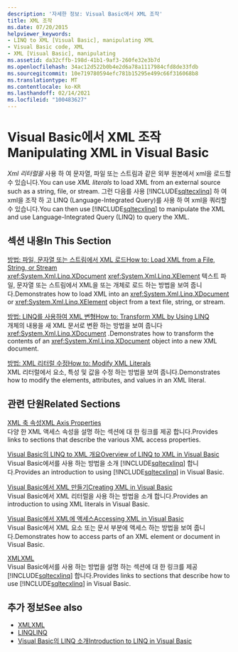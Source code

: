 ```yaml
---
description: '자세한 정보: Visual Basic에서 XML 조작'
title: XML 조작
ms.date: 07/20/2015
helpviewer_keywords:
- LINQ to XML [Visual Basic], manipulating XML
- Visual Basic code, XML
- XML [Visual Basic], manipulating
ms.assetid: da32cffb-198d-41b1-9af3-260fe32e3b7d
ms.openlocfilehash: 34ac12d522b0b4e2d6a78a1117984cfd8de33fdb
ms.sourcegitcommit: 10e719780594efc781b15295e499c66f316068b8
ms.translationtype: MT
ms.contentlocale: ko-KR
ms.lasthandoff: 02/14/2021
ms.locfileid: "100483627"
---
```

# <a name="manipulating-xml-in-visual-basic"></a><span data-ttu-id="54137-103">Visual Basic에서 XML 조작</span><span class="sxs-lookup"><span data-stu-id="54137-103">Manipulating XML in Visual Basic</span></span>

<span data-ttu-id="54137-104">*Xml 리터럴을* 사용 하 여 문자열, 파일 또는 스트림과 같은 외부 원본에서 xml을 로드할 수 있습니다.</span><span class="sxs-lookup"><span data-stu-id="54137-104">You can use *XML literals* to load XML from an external source such as a string, file, or stream.</span></span> <span data-ttu-id="54137-105">그런 다음를 사용 [!INCLUDE[sqltecxlinq](~/includes/sqltecxlinq-md.md)] 하 여 xml을 조작 하 고 LINQ (Language-Integrated Query)를 사용 하 여 xml을 쿼리할 수 있습니다.</span><span class="sxs-lookup"><span data-stu-id="54137-105">You can then use [!INCLUDE[sqltecxlinq](~/includes/sqltecxlinq-md.md)] to manipulate the XML and use Language-Integrated Query (LINQ) to query the XML.</span></span>  
  
## <a name="in-this-section"></a><span data-ttu-id="54137-106">섹션 내용</span><span class="sxs-lookup"><span data-stu-id="54137-106">In This Section</span></span>  

 [<span data-ttu-id="54137-107">방법: 파일, 문자열 또는 스트림에서 XML 로드</span><span class="sxs-lookup"><span data-stu-id="54137-107">How to: Load XML from a File, String, or Stream</span></span>](how-to-load-xml-from-a-file-string-or-stream.md)  
 <span data-ttu-id="54137-108"><xref:System.Xml.Linq.XDocument> <xref:System.Xml.Linq.XElement> 텍스트 파일, 문자열 또는 스트림에서 XML을 또는 개체로 로드 하는 방법을 보여 줍니다.</span><span class="sxs-lookup"><span data-stu-id="54137-108">Demonstrates how to load XML into an <xref:System.Xml.Linq.XDocument> or <xref:System.Xml.Linq.XElement> object from a text file, string, or stream.</span></span>  
  
 [<span data-ttu-id="54137-109">방법: LINQ를 사용하여 XML 변형</span><span class="sxs-lookup"><span data-stu-id="54137-109">How to: Transform XML by Using LINQ</span></span>](how-to-transform-xml-by-using-linq.md)  
 <span data-ttu-id="54137-110">개체의 내용을 새 XML 문서로 변환 하는 방법을 보여 줍니다 <xref:System.Xml.Linq.XDocument> .</span><span class="sxs-lookup"><span data-stu-id="54137-110">Demonstrates how to transform the contents of an <xref:System.Xml.Linq.XDocument> object into a new XML document.</span></span>  
  
 [<span data-ttu-id="54137-111">방법: XML 리터럴 수정</span><span class="sxs-lookup"><span data-stu-id="54137-111">How to: Modify XML Literals</span></span>](how-to-modify-xml-literals.md)  
 <span data-ttu-id="54137-112">XML 리터럴에서 요소, 특성 및 값을 수정 하는 방법을 보여 줍니다.</span><span class="sxs-lookup"><span data-stu-id="54137-112">Demonstrates how to modify the elements, attributes, and values in an XML literal.</span></span>  
  
## <a name="related-sections"></a><span data-ttu-id="54137-113">관련 단원</span><span class="sxs-lookup"><span data-stu-id="54137-113">Related Sections</span></span>  

 [<span data-ttu-id="54137-114">XML 축 속성</span><span class="sxs-lookup"><span data-stu-id="54137-114">XML Axis Properties</span></span>](../../../language-reference/xml-axis/index.md)  
 <span data-ttu-id="54137-115">다양 한 XML 액세스 속성을 설명 하는 섹션에 대 한 링크를 제공 합니다.</span><span class="sxs-lookup"><span data-stu-id="54137-115">Provides links to sections that describe the various XML access properties.</span></span>  
  
 [<span data-ttu-id="54137-116">Visual Basic의 LINQ to XML 개요</span><span class="sxs-lookup"><span data-stu-id="54137-116">Overview of LINQ to XML in Visual Basic</span></span>](overview-of-linq-to-xml.md)  
 <span data-ttu-id="54137-117">Visual Basic에서를 사용 하는 방법을 소개 [!INCLUDE[sqltecxlinq](~/includes/sqltecxlinq-md.md)] 합니다.</span><span class="sxs-lookup"><span data-stu-id="54137-117">Provides an introduction to using [!INCLUDE[sqltecxlinq](~/includes/sqltecxlinq-md.md)] in Visual Basic.</span></span>  
  
 [<span data-ttu-id="54137-118">Visual Basic에서 XML 만들기</span><span class="sxs-lookup"><span data-stu-id="54137-118">Creating XML in Visual Basic</span></span>](creating-xml.md)  
 <span data-ttu-id="54137-119">Visual Basic에서 XML 리터럴을 사용 하는 방법을 소개 합니다.</span><span class="sxs-lookup"><span data-stu-id="54137-119">Provides an introduction to using XML literals in Visual Basic.</span></span>  
  
 [<span data-ttu-id="54137-120">Visual Basic에서 XML에 액세스</span><span class="sxs-lookup"><span data-stu-id="54137-120">Accessing XML in Visual Basic</span></span>](accessing-xml.md)  
 <span data-ttu-id="54137-121">Visual Basic에서 XML 요소 또는 문서 부분에 액세스 하는 방법을 보여 줍니다.</span><span class="sxs-lookup"><span data-stu-id="54137-121">Demonstrates how to access parts of an XML element or document in Visual Basic.</span></span>  
  
 [<span data-ttu-id="54137-122">XML</span><span class="sxs-lookup"><span data-stu-id="54137-122">XML</span></span>](index.md)  
 <span data-ttu-id="54137-123">Visual Basic에서를 사용 하는 방법을 설명 하는 섹션에 대 한 링크를 제공 [!INCLUDE[sqltecxlinq](~/includes/sqltecxlinq-md.md)] 합니다.</span><span class="sxs-lookup"><span data-stu-id="54137-123">Provides links to sections that describe how to use [!INCLUDE[sqltecxlinq](~/includes/sqltecxlinq-md.md)] in Visual Basic.</span></span>  
  
## <a name="see-also"></a><span data-ttu-id="54137-124">추가 정보</span><span class="sxs-lookup"><span data-stu-id="54137-124">See also</span></span>

- [<span data-ttu-id="54137-125">XML</span><span class="sxs-lookup"><span data-stu-id="54137-125">XML</span></span>](index.md)
- [<span data-ttu-id="54137-126">LINQ</span><span class="sxs-lookup"><span data-stu-id="54137-126">LINQ</span></span>](../linq/index.md)
- [<span data-ttu-id="54137-127">Visual Basic의 LINQ 소개</span><span class="sxs-lookup"><span data-stu-id="54137-127">Introduction to LINQ in Visual Basic</span></span>](../linq/introduction-to-linq.md)
